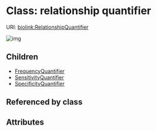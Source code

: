 
# Class: relationship quantifier




URI: [biolink:RelationshipQuantifier](https://w3id.org/biolink/vocab/RelationshipQuantifier)

![img](images/RelationshipQuantifier.png)

## Children

 * [FrequencyQuantifier](FrequencyQuantifier.md)
 * [SensitivityQuantifier](SensitivityQuantifier.md)
 * [SpecificityQuantifier](SpecificityQuantifier.md)

## Referenced by class


## Attributes

